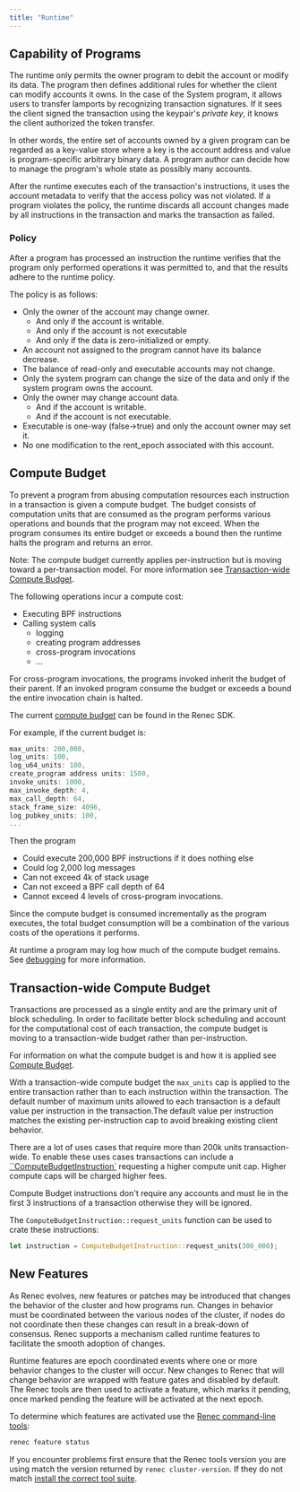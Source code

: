 ```yaml
---
title: "Runtime"
---
```


## Capability of Programs

The runtime only permits the owner program to debit the account or modify its
data. The program then defines additional rules for whether the client can
modify accounts it owns. In the case of the System program, it allows users to
transfer lamports by recognizing transaction signatures. If it sees the client
signed the transaction using the keypair's _private key_, it knows the client
authorized the token transfer.

In other words, the entire set of accounts owned by a given program can be
regarded as a key-value store where a key is the account address and value is
program-specific arbitrary binary data. A program author can decide how to
manage the program's whole state as possibly many accounts.

After the runtime executes each of the transaction's instructions, it uses the
account metadata to verify that the access policy was not violated. If a program
violates the policy, the runtime discards all account changes made by all
instructions in the transaction and marks the transaction as failed.

### Policy

After a program has processed an instruction the runtime verifies that the
program only performed operations it was permitted to, and that the results
adhere to the runtime policy.

The policy is as follows:

- Only the owner of the account may change owner.
  - And only if the account is writable.
  - And only if the account is not executable
  - And only if the data is zero-initialized or empty.
- An account not assigned to the program cannot have its balance decrease.
- The balance of read-only and executable accounts may not change.
- Only the system program can change the size of the data and only if the system
  program owns the account.
- Only the owner may change account data.
  - And if the account is writable.
  - And if the account is not executable.
- Executable is one-way (false->true) and only the account owner may set it.
- No one modification to the rent_epoch associated with this account.

## Compute Budget

To prevent a program from abusing computation resources each instruction in a
transaction is given a compute budget. The budget consists of computation units
that are consumed as the program performs various operations and bounds that the
program may not exceed. When the program consumes its entire budget or exceeds a
bound then the runtime halts the program and returns an error.

Note: The compute budget currently applies per-instruction but is moving toward
a per-transaction model.  For more information see [Transaction-wide Compute
Budget](#transaction-wide-compute-buget).

The following operations incur a compute cost:

- Executing BPF instructions
- Calling system calls
  - logging
  - creating program addresses
  - cross-program invocations
  - ...

For cross-program invocations, the programs invoked inherit the budget of their
parent. If an invoked program consume the budget or exceeds a bound the entire
invocation chain is halted.

The current [compute
budget](https://github.com/remitano/renec/blob/0224a8b127ace4c6453dd6492a38c66cb999abd2/sdk/src/compute_budget.rs#L102)
can be found in the Renec SDK.

For example, if the current budget is:

```rust
max_units: 200,000,
log_units: 100,
log_u64_units: 100,
create_program address units: 1500,
invoke_units: 1000,
max_invoke_depth: 4,
max_call_depth: 64,
stack_frame_size: 4096,
log_pubkey_units: 100,
...
```

Then the program

- Could execute 200,000 BPF instructions if it does nothing else
- Could log 2,000 log messages
- Can not exceed 4k of stack usage
- Can not exceed a BPF call depth of 64
- Cannot exceed 4 levels of cross-program invocations.

Since the compute budget is consumed incrementally as the program executes, the
total budget consumption will be a combination of the various costs of the
operations it performs.

At runtime a program may log how much of the compute budget remains. See
[debugging](developing/on-chain-programs/debugging.md#monitoring-compute-budget-consumption)
for more information.

## Transaction-wide Compute Budget

Transactions are processed as a single entity and are the primary unit of block
scheduling.  In order to facilitate better block scheduling and account for the
computational cost of each transaction, the compute budget is moving to a
transaction-wide budget rather than per-instruction.

For information on what the compute budget is and how it is applied see [Compute
Budget](#compute-budget).

With a transaction-wide compute budget the `max_units` cap is applied to the
entire transaction rather than to each instruction within the transaction. The
default number of maximum units allowed to each transaction is a default value
per instruction in the transaction.The default value per instruction matches the
existing per-instruction cap to avoid breaking existing client behavior.

There are a lot of uses cases that require more than 200k units
transaction-wide.  To enable these uses cases transactions can include a
[``ComputeBudgetInstruction`](https://github.com/remitano/renec/blob/0224a8b127ace4c6453dd6492a38c66cb999abd2/sdk/src/compute_budget.rs#L44)
requesting a higher compute unit cap.  Higher compute caps will be charged
higher fees.

Compute Budget instructions don't require any accounts and must lie in the first
3 instructions of a transaction otherwise they will be ignored.

The `ComputeBudgetInstruction::request_units` function can be used to crate
these instructions:

```rust
let instruction = ComputeBudgetInstruction::request_units(300_000);
```

## New Features

As Renec evolves, new features or patches may be introduced that changes the
behavior of the cluster and how programs run. Changes in behavior must be
coordinated between the various nodes of the cluster, if nodes do not coordinate
then these changes can result in a break-down of consensus. Renec supports a
mechanism called runtime features to facilitate the smooth adoption of changes.

Runtime features are epoch coordinated events where one or more behavior changes
to the cluster will occur. New changes to Renec that will change behavior are
wrapped with feature gates and disabled by default. The Renec tools are then
used to activate a feature, which marks it pending, once marked pending the
feature will be activated at the next epoch.

To determine which features are activated use the [Renec command-line
tools](cli/install-renec-cli-tools.md):

```bash
renec feature status
```

If you encounter problems first ensure that the Renec tools version you are
using match the version returned by `renec cluster-version`. If they do not
match [install the correct tool suite](cli/install-renec-cli-tools.md).
